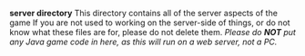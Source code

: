 <b>server directory</b>
This directory contains all of the server aspects of the game <bt/>
If you are not used to working on the server-side of things, or do not know what these files are for, please do not delete them.
<i>Please do <b>NOT</b> put any Java game code in here, as this will run on a web server, not a PC.</i>
